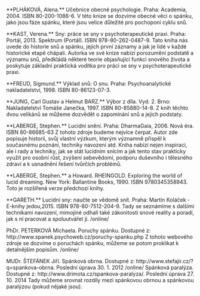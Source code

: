 ﻿<br>
<p id="zdroj1">
**PLHÁKOVÁ, Alena.** Učebnice obecné psychologie. Praha: Academia, 2004. ISBN 80-200-1086-6. V této knize se dozvíme obecné věci o spánku, jako jsou fáze spánku, které jsou velice důležité pro pochoponí cyklu snů. </p>

<p id="zdroj2">**KAST, Verena.** Sny: práce se sny v psychoterapeutické praxi. Praha: Portál, 2013. Spektrum (Portál). ISBN 978-80-262-0487-9. Tato kniha nás uvede do historie snů a spánku, jejich první záznamy a jak je lidé v každé historické etapě chápali. Autorka ve své knize nabízí porozumění podstatě a významu snů, předkládá některé teorie objasňující funkci snového života a poskytuje základní praktická vodítka pro práci se sny v psychoterapeutické praxi. </p>

<p id="zdroj3">**FREUD, Sigmund.** Výklad snů: O snu. Praha: Psychoanalytické nakladatelství, 1998. ISBN 80-86123-07-3. </p>

<p id="zdroj4">**JUNG, Carl Gustav a Helmut BARZ.** Výbor z díla. Vyd. 2. Brno: Nakladatelství Tomáše Janečka, 1997. ISBN 80-85880-14-8. Z knih těchto dvou velikánů se můžeme dozvědět o zapomínání snů a jejich podstaty. </p>

<p id="zdroj5">**LABERGE, Stephen.** Lucidní snění. Praha: DharmaGaia, 2006. Nová éra. ISBN 80-86685-63 Z tohoto zdroje budeme nejvíce čerpat. Autor zde popisuje historii, svůj vlastní výzkum, kterým významně přispěl k současnému poznání, techniky navození atd. Kniha nabízí nejen inspiraci, ale i rady a techniky, jak se stát lucidním snícím a jak tento stav prakticky využít pro osobní růst, zvýšení sebevědomí, podporu duševního i tělesného zdraví a k usnadnění řešení tvůrčích problémů. </p>

<p id="zdroj6">**LABERGE, Stephen.** a Howard. RHEINGOLD. Exploring the world of lucid dreaming. New York: Ballantine Books, 1990. ISBN 9780345358943. Toto je rozšířená verze předchozí knihy. </p>

<p id="zdroj7">**GARETH.** Lucidní sny: naučte se vědomě snít. Praha: Martin Koláček - E-knihy jedou,2015. ISBN 978-80-7512-204-9. Tady se seznámíme s dalšími technikami navození, mimojiné odhalí také zákonitosti snové reality a poradí, jak s ní pracovat a spoluutvářet ji. /online/ </p>

<p id="zdroj8">PhDr. PETERKOVÁ Michaela. Poruchy spánku. Dostupné z: http://www.spanek.psychoweb.cz/poruchy-spanku.php Z tohoto webového zdroje se dozvíme o poruchách spánku, můžeme se potom proklikat k detalnějším popisům. /online/ </p>

<p id="zdroj9">MUDr. ŠTEFÁNEK Jiří. Spánková obrna. Dostupné z: http://www.stefajir.cz/?q=spankova-obrna. Poslední úprava 30. 1. 2012 /online/ Spánková paralýza. Dostupné z: http://www.drimota.cz/spankova-paralyza/. Poslední úprava 27. 10. 2014 Tady můžeme srovnat rozdíly mezi spánkovou obrnou a spánkovou paralýzou (pokud nějaké jsou).
</p>